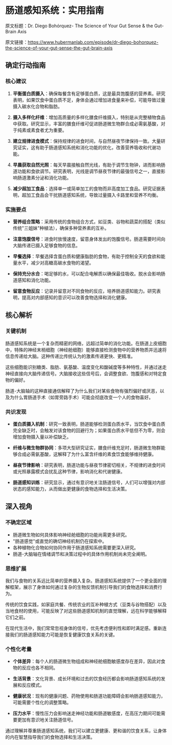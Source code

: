 # 肠道感知系统：实用指南

原文标题：Dr. Diego Bohórquez- The Science of Your Gut Sense & the Gut-Brain Axis

原文链接：https://www.hubermanlab.com/episode/dr-diego-bohorquez-the-science-of-your-gut-sense-the-gut-brain-axis

## 确定行动指南

### 核心建议

1. **平衡蛋白质摄入**：确保每餐含有足够蛋白质，这是最具饱腹感的营养素。研究表明，如果饮食中蛋白质不足，身体会通过增加进食量来补偿，可能导致过量摄入碳水化合物和脂肪。

2. **摄入多样化纤维**：增加高质量的多样化膳食纤维摄入，特别是从完整植物食品中获取。研究显示，丰富的膳食纤维可促进肠道微生物群合成必需氨基酸，对于纯素或素食者尤为重要。

3. **建立规律进食模式**：保持规律的进食时间，与自然昼夜节律保持一致。大量研究证实，这有助于肠道感知系统和消化功能的优化，改善营养吸收和代谢功能。

4. **早晨获取自然光照**：每天早晨接触自然光线，有助于调节生物钟，进而影响肠道功能和食欲调节。研究表明，光线是调节昼夜节律的最强信号之一，直接影响肠道激素分泌和消化功能。

5. **减少超加工食品**：选择单一或简单加工的食物而非高度加工食品。研究证据表明，超加工食品会干扰肠道感知系统，导致过量摄入卡路里和营养不均衡。

### 实施要点

- **营养组合策略**：采用传统的食物组合方式，如豆类、谷物和蔬菜的搭配（类似传统"三姐妹"种植法），确保多种营养素的互补。

- **注意饱腹信号**：进食时放慢速度，留意身体发出的饱腹信号。肠道需要时间向大脑传递已摄入足够食物的信息。

- **早餐选择**：早餐选择含蛋白质和健康脂肪的食物，有助于控制全天的食欲和能量水平，减少对高糖高碳水食物的渴望。

- **保持充分水合**：喝足够的水，可以配合电解质以确保最佳吸收。脱水会影响肠道感知和消化功能。

- **留意食物反应**：记录并留意对不同食物的反应，培养肠道感知能力。研究表明，提高对内部感知的意识可以改善食物选择和消化健康。

## 核心解析

### 关键机制

肠道感知系统是一个复杂而精密的网络，远超过简单的消化功能。在肠道上皮细胞中，特殊的神经末梢细胞（神经舱细胞）能够直接检测食物中的营养物质并迅速将信息传递给大脑。这种传递比传统认为的激素传递更快、更精准。

这些细胞能识别糖类、脂肪、氨基酸、温度变化和酸碱度等多种特性，并通过迷走神经直接向大脑传递信号。大脑接收这些信号后，会调整食欲、饱腹感和对特定食物的偏好。

肠道-大脑轴的这种直接通信解释了为什么我们对某些食物有强烈偏好或厌恶，以及为什么胃肠道手术（如胃旁路手术）可能会彻底改变一个人的食物喜好。

### 共识发现

- **蛋白质摄入机制**：研究一致表明，肠道能够检测蛋白质水平，当饮食中蛋白质完全缺乏时，会触发对该食物的回避行为；如果蛋白质水平低但不为零，则会增加食物摄入量以补偿缺乏。

- **纤维与微生物群协同**：多项大型研究证实，膳食纤维充足时，肠道微生物群能够合成必需氨基酸，这解释了为什么富含纤维的素食饮食能够维持健康。

- **昼夜节律影响**：研究表明，肠道功能与昼夜节律密切相关，不规律的进食时间或光照暴露模式会扰乱这种节律，影响消化和代谢健康。

- **肠道感知训练**：研究显示，通过有意识地关注肠道信号，人们可以增强对内部状态的感知能力，从而做出更健康的食物选择和生活决策。

## 深入视角

### 不确定区域

- 肠道微生物如何具体影响神经舱细胞的功能尚需更多研究。
- "肠道感觉"或直觉的确切神经机制仍在探索中。
- 各种植物化合物如何协同作用于肠道感知系统需要更深入研究。
- 肠道-大脑轴在情绪调节和决策过程中的具体作用机制尚未完全阐明。

### 思维扩展

我们与食物的关系远比简单的营养摄入复杂。肠道感知系统提供了一个更全面的理解框架，展示了身体如何通过复杂的生物反馈机制引导我们的食物选择和消费行为。

传统的饮食实践，如家庭共餐、传统农业的互补种植方式（豆类与谷物搭配）以及当地食材的使用，可能反映了对这些肠道感知机制的直觉理解，远在科学能够解释它们之前。

在现代生活中，我们常常忽视身体的信号，优先考虑便利性和即时满足感。重新连接我们的肠道感知能力可能是恢复健康饮食关系的关键。

### 个性化考量

- **个体差异**：每个人的肠道微生物组成和神经舱细胞敏感度存在差异，因此对食物的反应也各不相同。
  
- **生活背景**：文化背景、成长环境和过去的饮食经历都会影响肠道感知系统的发展和反应模式。

- **健康状况**：现有的健康问题、药物使用和肠道功能障碍会影响肠道感知能力，可能需要个性化的调整策略。

- **压力水平**：慢性压力会影响迷走神经功能和肠道敏感度，在高压力期间可能需要更加有意识地关注肠道信号。

通过理解并尊重肠道感知系统，我们可以建立更健康、更和谐的饮食关系，让身体的内在智慧指导我们的食物选择和生活决策。

